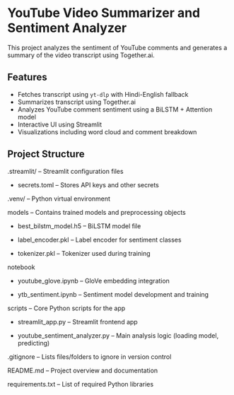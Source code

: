 #  YouTube Video Summarizer and Sentiment Analyzer

This project analyzes the sentiment of YouTube comments and generates a summary of the video transcript using Together.ai.

## Features

-  Fetches transcript using `yt-dlp` with Hindi-English fallback
-  Summarizes transcript using Together.ai
-  Analyzes YouTube comment sentiment using a BiLSTM + Attention model
-  Interactive UI using Streamlit
-  Visualizations including word cloud and comment breakdown

##  Project Structure
 
.streamlit/ – Streamlit configuration files

- secrets.toml – Stores API keys and other secrets

.venv/ – Python virtual environment

models – Contains trained models and preprocessing objects

- best_bilstm_model.h5 – BiLSTM model file

- label_encoder.pkl – Label encoder for sentiment classes

- tokenizer.pkl – Tokenizer used during training

notebook

- youtube_glove.ipynb – GloVe embedding integration

- ytb_sentiment.ipynb – Sentiment model development and training

scripts – Core Python scripts for the app

- streamlit_app.py – Streamlit frontend app

- youtube_sentiment_analyzer.py – Main analysis logic (loading model, predicting)

.gitignore – Lists files/folders to ignore in version control

README.md – Project overview and documentation

requirements.txt – List of required Python libraries
